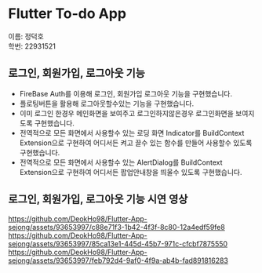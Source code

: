 # Flutter To-do App
이름: 정덕호    
학번: 22931521     

## 로그인, 회원가입, 로그아웃 기능
- FireBase Auth를 이용해 로그인, 회원가입 로그아웃 기능을 구현했습니다.    
- 플로팅버튼을 활용해 로그아웃할수있는 기능을 구현했습니다.     
- 이미 로그인 한경우 메인화면을 보여주고 로그인하지않은경우 로그인화면을 보여지도록 구현했습니다.    
- 전역적으로 모든 화면에서 사용할수 있는 로딩 화면 Indicator를 BuildContext Extension으로 구현하여 어디서든 켜고 끌수 있는 함수를 만들어 사용할수 있도록 구현했습니다.     
- 전역적으로 모든 화면에서 사용할수 있는 AlertDialog를 BuildContext Extension으로 구현하여 어디서든 팝업안내창을 띄울수 있도록 구현했습니다.      

## 로그인, 회원가입, 로그아웃 기능 시연 영상
https://github.com/DeokHo98/Flutter-App-sejong/assets/93653997/c88e71f3-1b42-4f3f-8c80-12a4edf59fe8
https://github.com/DeokHo98/Flutter-App-sejong/assets/93653997/85ca13e1-445d-45b7-971c-cfcbf7875550
https://github.com/DeokHo98/Flutter-App-sejong/assets/93653997/feb792d4-9af0-4f9a-ab4b-fad891816283

